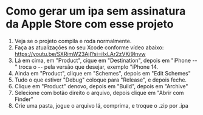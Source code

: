 # Como gerar um ipa sem assinatura da Apple Store com esse projeto

1. Veja se o projeto compila e roda normalmente.
2. Faça as atualizações no seu Xcode conforme vídeo abaixo:
   https://youtu.be/SXRimW23AjI?si=iIxLAr2zVKi9Invw
3. Lá em cima, em "Product", cique em "Destination", depois em "iPhone --" troca o -- pela versão que desejar, exemplo "iPhone 14.
4. Ainda em "Product", clique em "Schemes", depois em "Edit Schemes"
5. Tudo o que estiver "Debug" coloque para "Release", e depois feche.
5. Clique em "Product" denovo, depois em "Build", depois em "Archive"
7. Selecione com botão direito o arquivo, depois clique em "Abrir com Finder"
8. Crie uma pasta, jogue o arquivo lá, comprima, e troque o .zip por .ipa